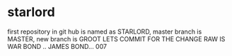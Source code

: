 # starlord
first repository in git hub is named as STARLORD, master branch is MASTER, new branch is GROOT
LETS COMMIT FOR THE CHANGE
RAW IS WAR
BOND .. JAMES BOND... 007
